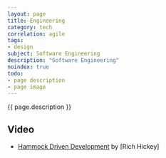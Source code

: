 ```yaml
---
layout: page
title: Engineering
category: tech
correlation: agile
tags:
- design
subject: Software Engineering
description: "Software Engineering"
noindex: true
todo:
- page description
- page image
---
```


{{ page.description }}

Video
-----
* [Hammock Driven Development](https://www.youtube.com/watch?v=f84n5oFoZBc) by [Rich Hickey]
